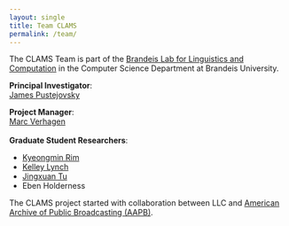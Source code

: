 ```yaml
---
layout: single
title: Team CLAMS
permalink: /team/
---
```


The CLAMS Team is part of the [Brandeis Lab for Linguistics and Computation](https://brandeis-llc.github.io/) in the Computer Science Department at Brandeis University. 

<b>Principal Investigator</b>: <br>[James Pustejovsky](http://cs.brandeis.edu/~jamesp)
<br>

<b>Project Manager</b>: <br>[Marc Verhagen](https://github.com/marcverhagen)
<br>
<br>
<b>Graduate Student Researchers</b>: 
* [Kyeongmin Rim](https://github.com/keighrim)
* [Kelley Lynch](https://github.com/kelleyl)
* [Jingxuan Tu](https://www.jingxuantu.com/)
* Eben Holderness





The CLAMS project started with collaboration between LLC and [American Archive of Public Broadcasting (AAPB)](http://americanarchive.org/). 
